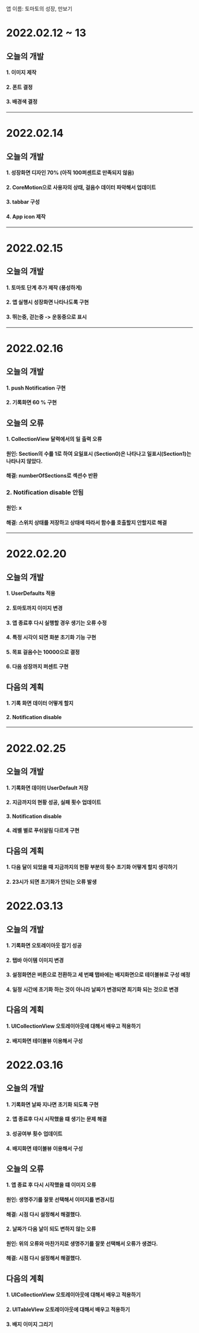 앱 이름: 토마토의 성장, 만보기

#  2022.02.12 ~ 13

## 오늘의 개발
#### 1. 이미지 제작
#### 2. 폰트 결정
#### 3. 배경색 결정 

---

#  2022.02.14

## 오늘의 개발
#### 1. 성장화면 디자인 70% (아직 100퍼센트로 만족되지 않음)
#### 2. CoreMotion으로 사용자의 상태, 걸음수 데이터 파악해서 업데이트 
#### 3. tabbar 구성 
#### 4. App icon 제작 

---

#  2022.02.15

## 오늘의 개발
#### 1. 토마토 단계 추가 제작 (풍성하게)  
#### 2. 앱 실행시 성장화면 나타나도록 구현 
#### 3. 뛰는중, 걷는중 -> 운동중으로 표시 

---

# 2022.02.16

## 오늘의 개발
#### 1. push Notification 구현
#### 2. 기록화면 60 % 구현

## 오늘의 오류
#### 1. CollectionView 달력에서의 일 출력 오류
#### 원인: Section의 수를 1로 하여 요일표시 (Section0)은 나타나고 일표시(Section1)는 나타나지 않았다.
#### 해결: numberOfSections로 섹션수 반환 

### 2. Notification disable 안됨
#### 원인: x
#### 해결: 스위치 상태를 저장하고 상태에 따라서 함수를 호출할지 안할지로 해결

---

# 2022.02.20

## 오늘의 개발 
#### 1. UserDefaults 적용
#### 2. 토마토까지 이미지 변경 
#### 3. 앱 종료후 다시 실행할 경우 생기는 오류 수정 
#### 4. 특정 시각이 되면 화분 초기화 기능 구현 
#### 5. 목표 걸음수는 10000으로 결정
#### 6. 다음 성장까지 퍼센트 구현 

## 다음의 계획
#### 1. 기록 화면 데이터 어떻게 할지
#### 2. Notification disable

---

# 2022.02.25

## 오늘의 개발 
#### 1. 기록화면 데이터 UserDefault 저장
#### 2. 지금까지의 현황 성공, 실패 횟수 업데이트
#### 3. Notification disable
#### 4. 레벨 별로 푸쉬알림 다르게 구현 

## 다음의 계획
#### 1. 다음 달이 되었을 때 지금까지의 현황 부분의 횟수 초기화 어떻게 할지 생각하기
#### 2. 23시가 되면 초기화가 안되는 오류 발생 

# 2022.03.13

## 오늘의 개발 
#### 1. 기록화면 오토레이아웃 잡기 성공
#### 2. 탭바 아이템 이미지 변경
#### 3. 설정화면은 버튼으로 전환하고 세 번째 탭바에는 배지화면으로 테이블뷰로 구성 예정
#### 4. 일정 시간에 초기화 하는 것이 아니라 날짜가 변경되면 최기화 되는 것으로 변경 

## 다음의 계획
#### 1. UICollectionView 오토레이아웃에 대해서 배우고 적용하기  
#### 2. 배지화면 테이블뷰 이용해서 구성


# 2022.03.16

## 오늘의 개발 
#### 1. 기록화면 날짜 지나면 초기화 되도록 구현
#### 2. 앱 종료후 다시 시작했을 떄 생기는 문제 해결 
#### 3. 성공여부 횟수 업데이트 
#### 4. 배지화면 테이블뷰 이용해서 구성

## 오늘의 오류
#### 1. 앱 종료 후 다시 시작했을 떄 이미지 오류 
#### 원인: 생명주기를 잘못 선택해서 이미지를 변경시킴
#### 해결: 시점 다시 설정해서 해결했다.

#### 2. 날짜가 다음 날이 되도 변하지 않는 오류
#### 원인: 위의 오류와 마찬가지로 생명주기를 잘못 선택해서 오류가 생겼다.
#### 해결: 시점 다시 설정해서 해결했다.

## 다음의 계획
#### 1. UICollectionView 오토레이아웃에 대해서 배우고 적용하기  
#### 2. UITableVIew 오토레이아웃에 대해서 배우고 적용하기  
#### 3. 배지 이미지 그리기 

